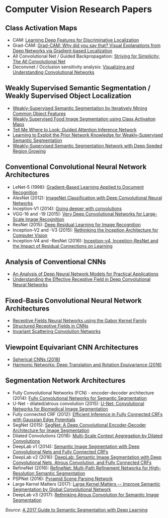 # Computer Vision Research Papers

## Class Activation Maps
* CAM: [Learning Deep Features for Discriminative Localization](http://cnnlocalization.csail.mit.edu/Zhou_Learning_Deep_Features_CVPR_2016_paper.pdf)
* Grad-CAM: [Grad-CAM: Why did you say that? Visual Explanations from Deep Networks via Gradient-based Localization](https://arxiv.org/pdf/1610.02391v1.pdf)
* All Convolutional Net / Guided Backpropagation: [Striving for Simplicity: The All Convolutional Net](https://arxiv.org/pdf/1412.6806.pdf)
* Deconvnet / Occlusion sensitivity analysis: [Visualizing and Understanding Convolutional Networks](https://arxiv.org/pdf/1311.2901.pdf)

## Weakly Supervised Semantic Segmentation / Weakly Supervised Object Localization
* [Weakly-Supervised Semantic Segmentation by Iteratively Mining Common Object Features](https://arxiv.org/pdf/1806.04659.pdf)
* [Weakly Supervised Food Image Segmentation using Class Activation Maps](https://ieeexplore.ieee.org/stamp/stamp.jsp?tp=&arnumber=8296487&tag=1)
* [Tell Me Where to Look: Guided Attention Inference Network](https://arxiv.org/pdf/1802.10171.pdf)
* [Learning to Exploit the Prior Network Knowledge for Weakly-Supervised Semantic Segmentation](https://arxiv.org/pdf/1804.04882.pdf)
* [Weakly-Supervised Semantic Segmentation Network with Deep Seeded Region Growing](http://openaccess.thecvf.com/content_cvpr_2018/papers/Huang_Weakly-Supervised_Semantic_Segmentation_CVPR_2018_paper.pdf)

## Conventional Convolutional Neural Network Architectures
* LeNet-5 (1998): [Gradient-Based Learning Applied to Document Recognition](http://yann.lecun.com/exdb/publis/pdf/lecun-01a.pdf)
* AlexNet (2012): [ImageNet Classification with Deep Convolutional Neural Networks](https://papers.nips.cc/paper/4824-imagenet-classification-with-deep-convolutional-neural-networks.pdf)
* Inception-V1 (2014): [Going deeper with convolutions](https://arxiv.org/pdf/1409.4842v1.pdf)
* VGG-16 and -19 (2015): [Very Deep Convolutional Networks for Large-Scale Image Recognition](https://arxiv.org/pdf/1409.1556.pdf)
* ResNet (2015): [Deep Residual Learning for Image Recognition](https://arxiv.org/pdf/1512.03385.pdf)
* Inception-V2 and -V3 (2015): [Rethinking the Inception Architecture for Computer Vision](https://arxiv.org/pdf/1512.00567v3.pdf)
* Inception-V4 and -ResNet (2016): [Inception-v4, Inception-ResNet and the Impact of Residual Connections on Learning](https://arxiv.org/pdf/1602.07261.pdf)

## Analysis of Conventional CNNs
* [An Analysis of Deep Neural Network Models for Practical Applications](https://arxiv.org/pdf/1605.07678.pdf)
* [Understanding the Effective Receptive Field in Deep Convolutional Neural Networks](https://arxiv.org/pdf/1701.04128.pdf)

## Fixed-Basis Convolutional Neural Network Architectures
* [Receptive Fields Neural Networks using the Gabor Kernel Family](https://esc.fnwi.uva.nl/thesis/centraal/files/f636926083.pdf)
* [Structured Receptive Fields in CNNs](https://arxiv.org/pdf/1605.02971.pdf)
* [Invariant Scattering Convolution Networks](https://www.di.ens.fr/~mallat/papiers/Bruna-Mallat-Pami-Scat.pdf)

## Viewpoint Equivariant CNN Architectures
* [Spherical CNNs (2018)](https://arxiv.org/pdf/1801.10130.pdf)
* [Harmonic Networks: Deep Translation and Rotation Equivariance (2016)](http://visual.cs.ucl.ac.uk/pubs/harmonicNets/pdfs/worrallEtAl2017.pdf)

## Segmentation Network Architectures
* Fully Convolutional Networks (FCN) - encoder-decoder architecture (2014): [Fully Convolutional Networks for Semantic Segmentation](https://arxiv.org/pdf/1411.4038.pdf)
* U-Net - dilated/atrous convolution (2015): [U-Net: Convolutional Networks for Biomedical Image Segmentation](https://arxiv.org/pdf/1505.04597.pdf)
* Fully connected CRF (2012): [Efficient Inference in Fully Connected CRFs with Gaussian Edge Potentials](https://arxiv.org/pdf/1210.5644.pdf)
* SegNet (2015): [SegNet: A Deep Convolutional Encoder-Decoder Architecture for Image Segmentation](https://arxiv.org/pdf/1511.00561.pdf)
* Dilated Convolutions (2016): [Multi-Scale Context Aggregation by Dilated Convolutions](https://arxiv.org/pdf/1511.07122.pdf)
* DeepLab v1 (2014): [Semantic Image Segmentation with Deep Convolutional Nets and Fully Connected CRFs](https://arxiv.org/pdf/1412.7062.pdf)
* DeepLab v2 (2016): [DeepLab: Semantic Image Segmentation with Deep Convolutional Nets, Atrous Convolution, and Fully Connected CRFs](https://arxiv.org/pdf/1606.00915.pdf)
* RefineNet (2016): [RefineNet: Multi-Path Refinement Networks for High-Resolution Semantic Segmentation](https://arxiv.org/pdf/1611.06612.pdf)
* PSPNet (2016): [Pyramid Scene Parsing Network](https://arxiv.org/pdf/1612.01105.pdf)
* Large Kernel Matters (2017): [Large Kernel Matters -- Improve Semantic Segmentation by Global Convolutional Network](https://arxiv.org/pdf/1703.02719.pdf)
* DeepLab v3 (2017): [Rethinking Atrous Convolution for Semantic Image Segmentation](https://arxiv.org/pdf/1706.05587.pdf)

*Source*: [A 2017 Guide to Semantic Segmentation with Deep Learning](http://blog.qure.ai/notes/semantic-segmentation-deep-learning-review)